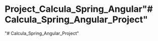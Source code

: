 # Project_Calcula_Spring_Angular"# Calcula_Spring_Angular_Project" 
"# Calcula_Spring_Angular_Project" 
